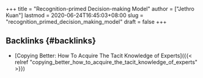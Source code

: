 +++
title = "Recognition-primed Decision-making Model"
author = ["Jethro Kuan"]
lastmod = 2020-06-24T16:45:03+08:00
slug = "recognition_primed_decision_making_model"
draft = false
+++

## Backlinks {#backlinks}

- [Copying Better: How To Acquire The Tacit Knowledge of Experts]({{< relref "copying_better_how_to_acquire_the_tacit_knowledge_of_experts" >}})
